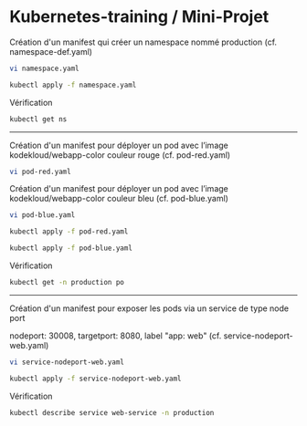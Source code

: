 # Kubernetes-training / Mini-Projet
Création d'un manifest qui créer un namespace nommé production (cf. namespace-def.yaml)
```sh
vi namespace.yaml
```
```sh
kubectl apply -f namespace.yaml
```
Vérification
```sh
kubectl get ns
```
********************************
Création d'un manifest pour déployer un pod avec l’image kodekloud/webapp-color couleur rouge (cf. pod-red.yaml)
```sh
vi pod-red.yaml
```
Création d'un manifest pour déployer un pod avec l’image kodekloud/webapp-color couleur bleu (cf. pod-blue.yaml)
```sh
vi pod-blue.yaml
```
```sh
kubectl apply -f pod-red.yaml

kubectl apply -f pod-blue.yaml
```
Vérification
```sh
kubectl get -n production po
```
********************************
Création d'un manifest pour exposer les pods via un service de type node port

nodeport: 30008, targetport: 8080, label "app: web" (cf. service-nodeport-web.yaml)
```sh
vi service-nodeport-web.yaml

kubectl apply -f service-nodeport-web.yaml
```
Vérification
```sh
kubectl describe service web-service -n production
```
